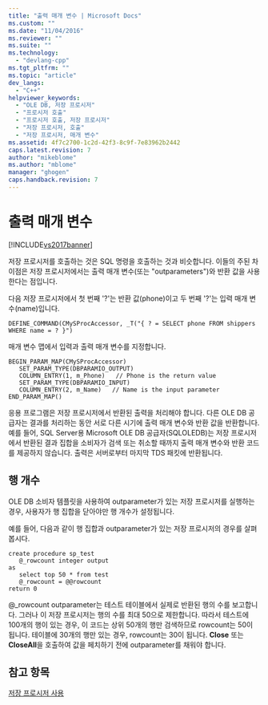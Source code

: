 ```yaml
---
title: "출력 매개 변수 | Microsoft Docs"
ms.custom: ""
ms.date: "11/04/2016"
ms.reviewer: ""
ms.suite: ""
ms.technology: 
  - "devlang-cpp"
ms.tgt_pltfrm: ""
ms.topic: "article"
dev_langs: 
  - "C++"
helpviewer_keywords: 
  - "OLE DB, 저장 프로시저"
  - "프로시저 호출"
  - "프로시저 호출, 저장 프로시저"
  - "저장 프로시저, 호출"
  - "저장 프로시저, 매개 변수"
ms.assetid: 4f7c2700-1c2d-42f3-8c9f-7e83962b2442
caps.latest.revision: 7
author: "mikeblome"
ms.author: "mblome"
manager: "ghogen"
caps.handback.revision: 7
---
```

# 출력 매개 변수
[!INCLUDE[vs2017banner](../../assembler/inline/includes/vs2017banner.md)]

저장 프로시저를 호출하는 것은 SQL 명령을 호출하는 것과 비슷합니다.  이들의 주된 차이점은 저장 프로시저에서는 출력 매개 변수\(또는 "outparameters"\)와 반환 값을 사용한다는 점입니다.  
  
 다음 저장 프로시저에서 첫 번째 '?'는 반환 값\(phone\)이고 두 번째 '?'는 입력 매개 변수\(name\)입니다.  
  
```  
DEFINE_COMMAND(CMySProcAccessor, _T("{ ? = SELECT phone FROM shippers WHERE name = ? }")  
```  
  
 매개 변수 맵에서 입력과 출력 매개 변수를 지정합니다.  
  
```  
BEGIN_PARAM_MAP(CMySProcAccessor)  
   SET_PARAM_TYPE(DBPARAMIO_OUTPUT)  
   COLUMN_ENTRY(1, m_Phone)   // Phone is the return value  
   SET_PARAM_TYPE(DBPARAMIO_INPUT)  
   COLUMN_ENTRY(2, m_Name)   // Name is the input parameter  
END_PARAM_MAP()  
```  
  
 응용 프로그램은 저장 프로시저에서 반환된 출력을 처리해야 합니다.  다른 OLE DB 공급자는 결과를 처리하는 동안 서로 다른 시기에 출력 매개 변수와 반환 값을 반환합니다.  예를 들어, SQL Server용 Microsoft OLE DB 공급자\(SQLOLEDB\)는 저장 프로시저에서 반환된 결과 집합을 소비자가 검색 또는 취소할 때까지 출력 매개 변수와 반환 코드를 제공하지 않습니다.  출력은 서버로부터 마지막 TDS 패킷에 반환됩니다.  
  
## 행 개수  
 OLE DB 소비자 템플릿을 사용하여 outparameter가 있는 저장 프로시저를 실행하는 경우, 사용자가 행 집합을 닫아야만 행 개수가 설정됩니다.  
  
 예를 들어, 다음과 같이 행 집합과 outparameter가 있는 저장 프로시저의 경우를 살펴봅시다.  
  
```  
create procedure sp_test  
   @_rowcount integer output  
as  
   select top 50 * from test  
   @_rowcount = @@rowcount  
return 0  
```  
  
 @\_rowcount outparameter는 테스트 테이블에서 실제로 반환된 행의 수를 보고합니다.  그러나 이 저장 프로시저는 행의 수를 최대 50으로 제한합니다.  따라서 테스트에 100개의 행이 있는 경우, 이 코드는 상위 50개의 행만 검색하므로 rowcount는 50이 됩니다.  테이블에 30개의 행만 있는 경우, rowcount는 30이 됩니다.  **Close** 또는 **CloseAll**을 호출하여 값을 페치하기 전에 outparameter를 채워야 합니다.  
  
## 참고 항목  
 [저장 프로시저 사용](../../data/oledb/using-stored-procedures.md)